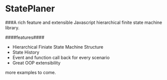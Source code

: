 # StatePlaner
###A rich feature and extensible Javascript hierarchical finite state machine library. 

####features####

* Hierarchical Finiate State Machine Structure
* State History 
* Event and function call back for every scenario
* Great OOP extensibility 

more examples to come.
